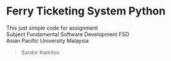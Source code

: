 # Ferry Ticketing System Python

This just simple code for assignment </br>
Subject Fundamental Software Development FSD</br>
Asian Pacific University Malaysia</br>
>Sardor Kamilov

